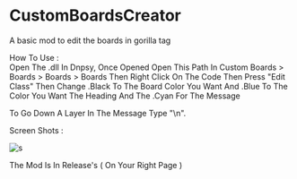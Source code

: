 # CustomBoardsCreator
A basic mod to edit the boards in gorilla tag


How To Use :                                                                                                                                                            
Open The .dll In Dnpsy, Once Opened Open This Path In Custom Boards > Boards > Boards > Boards Then Right Click On The Code Then Press "Edit Class" Then Change .Black To The Board Color You Want And .Blue To The Color You Want The Heading And The .Cyan For The Message

To Go Down A Layer In The Message Type "\n".

Screen Shots : 

![s](https://user-images.githubusercontent.com/94589196/229364128-47dafb3e-af5f-4abb-b332-bf414116129c.png)



The Mod Is In Release's                                                          ( On Your Right Page )
